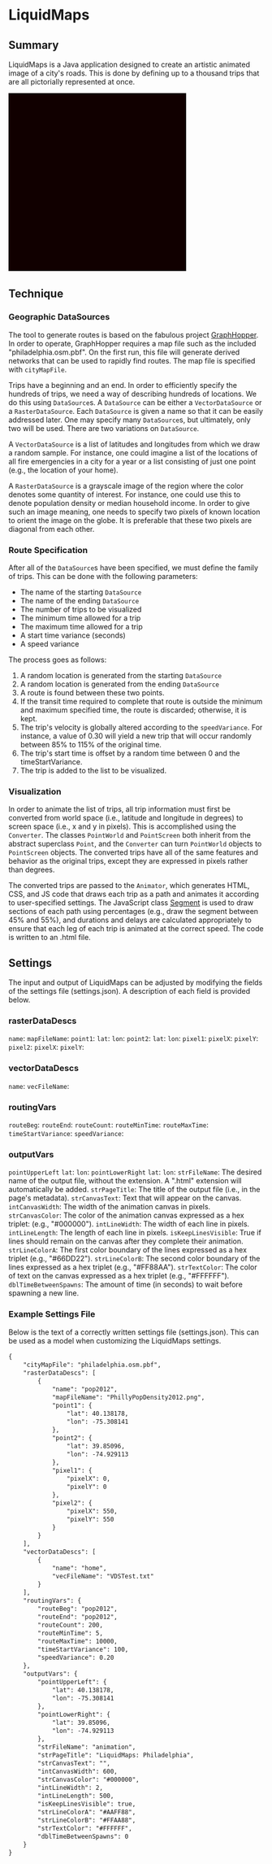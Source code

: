# LiquidMaps

## Summary

LiquidMaps is a Java application designed to create an artistic animated image of a city's roads. This is done by defining up to a thousand trips that are all pictorially represented at once.

![LiquidMaps animation sample](sample.gif)

## Technique

### Geographic DataSources

The tool to generate routes is based on the fabulous project [GraphHopper](https://github.com/graphhopper/graphhopper). In order to operate, GraphHopper requires a map file such as the included "philadelphia.osm.pbf". On the first run, this file will generate derived networks that can be used to rapidly find routes. The map file is specified with `cityMapFile`.

Trips have a beginning and an end. In order to efficiently specify the hundreds of trips, we need a way of describing hundreds of locations. We do this using `DataSource`s. A `DataSource` can be either a `VectorDataSource` or a `RasterDataSource`. Each `DataSource` is given a name so that it can be easily addressed later. One may specify many `DataSource`s, but ultimately, only two will be used. There are two variations on `DataSource`.

A `VectorDataSource` is a list of latitudes and longitudes from which we draw a random sample. For instance, one could imagine a list of the locations of all fire emergencies in a city for a year or a list consisting of just one point (e.g., the location of your home).

A `RasterDataSource` is a grayscale image of the region where the color denotes some quantity of interest. For instance, one could use this to denote population density or median household income. In order to give such an image meaning, one needs to specify two pixels of known location to orient the image on the globe. It is preferable that these two pixels are diagonal from each other.

### Route Specification
After all of the `DataSource`s have been specified, we must define the family of trips. This can be done with the following parameters:
* The name of the starting `DataSource`
* The name of the ending `DataSource`
* The number of trips to be visualized
* The minimum time allowed for a trip
* The maximum time allowed for a trip
* A start time variance (seconds)
* A speed variance

The process goes as follows:
1. A random location is generated from the starting `DataSource`
2. A random location is generated from the ending `DataSource`
3. A route is found between these two points.
4. If the transit time required to complete that route is outside the minimum and maximum specified time, the route is discarded; otherwise, it is kept.
5. The trip's velocity is globally altered according to the `speedVariance`. For instance, a value of 0.30 will yield a new trip that will occur randomly between 85% to 115% of the original time.
6. The trip's start time is offset by a random time between 0 and the timeStartVariance.
7. The trip is added to the list to be visualized.

### Visualization
In order to animate the list of trips, all trip information must first be converted from world space (i.e., latitude and longitude in degrees) to screen space (i.e., x and y in pixels). This is accomplished using the `Converter`. The classes `PointWorld` and `PointScreen` both inherit from the abstract superclass `Point`, and the `Converter` can turn `PointWorld` objects to `PointScreen` objects. The converted trips have all of the same features and behavior as the original trips, except they are expressed in pixels rather than degrees.

The converted trips are passed to the `Animator`, which generates HTML, CSS, and JS code that draws each trip as a path and animates it according to user-specified settings. The JavaScript class [Segment](https://github.com/lmgonzalves/segment) is used to draw sections of each path using percentages (e.g., draw the segment between 45% and 55%), and durations and delays are calculated appropriately to ensure that each leg of each trip is animated at the correct speed. The code is written to an .html file.

## Settings

The input and output of LiquidMaps can be adjusted by modifying the fields of the settings file (settings.json). A description of each field is provided below.

### rasterDataDescs
`name`: 
`mapFileName`: 
`point1`: 
	`lat`: 
	`lon`: 
`point2`: 
	`lat`: 
	`lon`: 
`pixel1`: 
	`pixelX`: 
	`pixelY`: 
`pixel2`: 
	`pixelX`: 
	`pixelY`: 

### vectorDataDescs
`name`: 
`vecFileName`: 

### routingVars
`routeBeg`: 
`routeEnd`: 
`routeCount`: 
`routeMinTime`: 
`routeMaxTime`: 
`timeStartVariance`: 
`speedVariance`: 

### outputVars
`pointUpperLeft`
	`lat`: 
	`lon`: 
`pointLowerRight`
	`lat`: 
	`lon`: 
`strFileName`: The desired name of the output file, without the extension. A ".html" extension will automatically be added.
`strPageTitle`: The title of the output file (i.e., in the page's metadata).
`strCanvasText`: Text that will appear on the canvas.
`intCanvasWidth`: The width of the animation canvas in pixels.
`strCanvasColor`: The color of the animation canvas expressed as a hex triplet: (e.g., "#000000").
`intLineWidth`: The width of each line in pixels.
`intLineLength`: The length of each line in pixels.
`isKeepLinesVisible`: True if lines should remain on the canvas after they complete their animation.
`strLineColorA`: The first color boundary of the lines expressed as a hex triplet (e.g., "#66DD22").
`strLineColorB`: The second color boundary of the lines expressed as a hex triplet (e.g., "#FF88AA").
`strTextColor`: The color of text on the canvas expressed as a hex triplet (e.g., "#FFFFFF").
`dblTimeBetweenSpawns`: The amount of time (in seconds) to wait before spawning a new line.

### Example Settings File

Below is the text of a correctly written settings file (settings.json). This can be used as a model when customizing the LiquidMaps settings.

```
{
	"cityMapFile": "philadelphia.osm.pbf",
	"rasterDataDescs": [
		{
			"name": "pop2012",
			"mapFileName": "PhillyPopDensity2012.png",
			"point1": {
				"lat": 40.138178,
				"lon": -75.308141
			},
			"point2": {
				"lat": 39.85096,
				"lon": -74.929113
			},
			"pixel1": {
				"pixelX": 0,
				"pixelY": 0
			},
			"pixel2": {
				"pixelX": 550,
				"pixelY": 550
			}
		}
	],
	"vectorDataDescs": [
		{
			"name": "home",
			"vecFileName": "VDSTest.txt"
		}
	],
	"routingVars": {
		"routeBeg": "pop2012",
		"routeEnd": "pop2012",
		"routeCount": 200,
		"routeMinTime": 5,
		"routeMaxTime": 10000,
		"timeStartVariance": 100,
		"speedVariance": 0.20
	},
	"outputVars": {
		"pointUpperLeft": {
			"lat": 40.138178,
			"lon": -75.308141
		},
		"pointLowerRight": {
			"lat": 39.85096,
			"lon": -74.929113
		},
		"strFileName": "animation",
		"strPageTitle": "LiquidMaps: Philadelphia",
		"strCanvasText": "",
		"intCanvasWidth": 600,
		"strCanvasColor": "#000000",
		"intLineWidth": 2,
		"intLineLength": 500,
		"isKeepLinesVisible": true,
		"strLineColorA": "#AAFF88",
		"strLineColorB": "#FFAA88",
		"strTextColor": "#FFFFFF",
		"dblTimeBetweenSpawns": 0
    }
}
```


